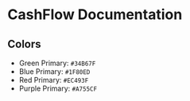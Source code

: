 #  CashFlow Documentation

## Colors
- Green Primary: `#34B67F`
- Blue Primary: `#1F80ED`
- Red Primary: `#EC493F`
- Purple Primary: `#A755CF`
